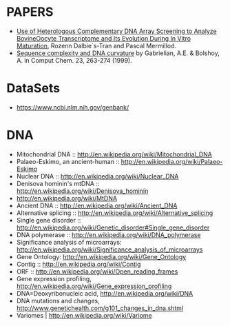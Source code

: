 # PAPERS
* [Use of Heterologous Complementary DNA Array Screening to Analyze BovineOocyte Transcriptome and Its Evolution During In Vitro Maturation](http://www.biolreprod.org/content/68/1/252.full.pdf+html), Rozenn Dalbie`s-Tran and Pascal Mermillod.
* [Sequence complexity and DNA curvature](http://research.haifa.ac.il/~genom/Alex%27s_page/article.pdf) by Gabrielian, A.E. & Bolshoy, A. in Comput Chem. 23, 263-274 (1999).


# DataSets 
- https://www.ncbi.nlm.nih.gov/genbank/

# DNA
* Mitochondrial DNA :: http://en.wikipedia.org/wiki/Mitochondrial_DNA
* Palaeo-Eskimo, an ancient-human :: http://en.wikipedia.org/wiki/Palaeo-Eskimo
* Nuclear DNA :: http://en.wikipedia.org/wiki/Nuclear_DNA
* Denisova hominin's mtDNA :: http://en.wikipedia.org/wiki/Denisova_hominin
* http://en.wikipedia.org/wiki/MtDNA 
* Ancient DNA :: http://en.wikipedia.org/wiki/Ancient_DNA
* Alternative splicing :: http://en.wikipedia.org/wiki/Alternative_splicing
* Single gene disorder :: http://en.wikipedia.org/wiki/Genetic_disorder#Single_gene_disorder
* DNA polymerase :: http://en.wikipedia.org/wiki/DNA_polymerase
* Significance analysis of microarrays: http://en.wikipedia.org/wiki/Significance_analysis_of_microarrays
* Gene Ontology: http://en.wikipedia.org/wiki/Gene_Ontology
* Contig :: http://en.wikipedia.org/wiki/Contig
* ORF :: http://en.wikipedia.org/wiki/Open_reading_frames
* Gene expression profiling, http://en.wikipedia.org/wiki/Gene_expression_profiling
* DNA=Deoxyribonucleic acid, http://en.wikipedia.org/wiki/DNA
* DNA mutations and changes, http://www.genetichealth.com/g101_changes_in_dna.shtml
* Variomes | http://en.wikipedia.org/wiki/Variome





